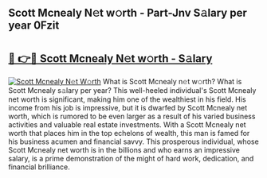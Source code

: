 ## Scott Mcnealy N𝚎t w𝚘rth - Part-Jnv S𝚊lary per year 0Fzit

# <h2><a href="http://gc3b7f.nevu.top/?p=Scott+Mcnealy">🔗 👉🔴 Scott Mcnealy N𝚎t w𝚘rth - S𝚊lary</a></h2>

[![Scott Mcnealy N𝚎t W𝚘rth](https://i.imgur.com/Oavwk0R.jpeg)](http://gc3b7f.nevu.top/?p=Scott+Mcnealy)
What is Scott Mcnealy n𝚎t w𝚘rth? What is Scott Mcnealy s𝚊lary per year?
This well-heeled individual's Scott Mcnealy net worth is significant, making him one of the wealthiest in his field. His income from his job is impressive, but it is dwarfed by Scott Mcnealy net worth, which is rumored to be even larger as a result of his varied business activities and valuable real estate investments. With a Scott Mcnealy net worth that places him in the top echelons of wealth, this man is famed for his business acumen and financial savvy. This prosperous individual, whose Scott Mcnealy net worth is in the billions and who earns an impressive salary, is a prime demonstration of the might of hard work, dedication, and financial brilliance.
